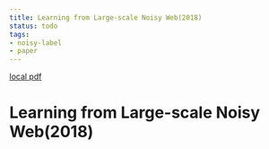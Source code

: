```yaml
---
title: Learning from Large-scale Noisy Web(2018)
status: todo
tags:
- noisy-label
- paper
---
```


[local pdf](../../../pdfs/2018-Learning%20from%20Large-scale%20Noisy%20Web.pdf)

# Learning from Large-scale Noisy Web(2018)

